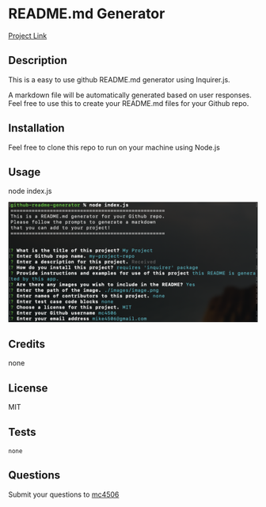 # README.md Generator

[Project Link](https://mc4506.github.io/github-readme-generator)

## Description

This is a easy to use github README.md generator using Inquirer.js.

A markdown file will be automatically generated based on user responses. Feel free to use this to create your README.md files for your Github repo.
 


## Installation

Feel free to clone this repo to run on your machine using Node.js

## Usage

node index.js

![README.md Generator](./images/image.png)

## Credits

none

## License

MIT

## Tests


```
none
```

## Questions

Submit your questions to [mc4506](mailto:mike4506@gmail.com)